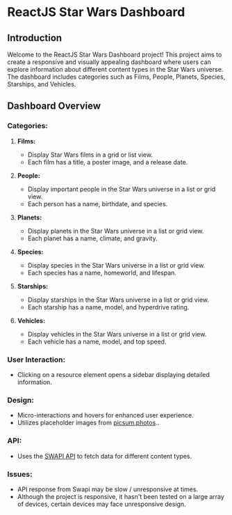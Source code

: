 # ReactJS Star Wars Dashboard

## Introduction

Welcome to the ReactJS Star Wars Dashboard project! This project aims to create a responsive and visually appealing dashboard where users can explore information about different content types in the Star Wars universe. The dashboard includes categories such as Films, People, Planets, Species, Starships, and Vehicles.

## Dashboard Overview

### Categories:

1. **Films:**
   - Display Star Wars films in a grid or list view.
   - Each film has a title, a poster image, and a release date.

2. **People:**
   - Display important people in the Star Wars universe in a list or grid view.
   - Each person has a name, birthdate, and species.

3. **Planets:**
   - Display planets in the Star Wars universe in a list or grid view.
   - Each planet has a name, climate, and gravity.

4. **Species:**
   - Display species in the Star Wars universe in a list or grid view.
   - Each species has a name, homeworld, and lifespan.

5. **Starships:**
   - Display starships in the Star Wars universe in a list or grid view.
   - Each starship has a name, model, and hyperdrive rating.

6. **Vehicles:**
   - Display vehicles in the Star Wars universe in a list or grid view.
   - Each vehicle has a name, model, and top speed.

### User Interaction:

- Clicking on a resource element opens a sidebar displaying detailed information.

### Design:

- Micro-interactions and hovers for enhanced user experience.
- Utilizes placeholder images from [picsum.photos](https://picsum.photos/)..

### API:

- Uses the [SWAPI API](https://swapi.dev/) to fetch data for different content types.

### Issues:

- API response from Swapi may be slow / unresponsive at times. 
- Although the project is responsive, it hasn't been tested on a large array of devices, certain devices may face unresponsive design.
